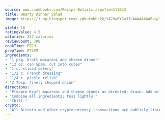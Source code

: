 ```yaml
---
source: www.cookbooks.com/Recipe-Details.aspx?id=111023
title: Hearty Dinner Salad
image: https://1.bp.blogspot.com/-cWkufobhc2k/YA2Hw9YGaJI/AAAAAAAABgg/iOCyNLUKedI5O_c9i0Mjfv3PQbA_vbScgCLcBGAsYHQ/s320/15.png

yield: 10
ratingValue: 4.5
calories: 227 calories
reviewCount: 308
cookTime: PT2H
prepTime: PT38M
ingredients:
- "1 pkg. Kraft macaroni and cheese dinner"
- "12 oz. can Spam, cut into cubes"
- "1 c. sliced celery"
- "1/2 c. French dressing"
- "1/4 c. pickle relish"
- "2 Tbsp. finely chopped onion"
directions:
- "Prepare Kraft macaroni and cheese dinner as directed; drain. Add milk, salt, pepper and grated cheese; set aside."
- "Combine all ingredients; toss lightly."
- "Chill."
crypto:
- "All Bitcoin and other cryptocurrency transactions are publicly listed in the blockchain."
---
```

